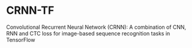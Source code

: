 # CRNN-TF
Convolutional Recurrent Neural Network (CRNN): A combination of CNN, RNN and CTC loss for image-based sequence recognition tasks in TensorFlow

